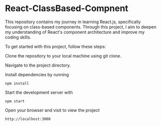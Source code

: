 # React-ClassBased-Compnent
This repository contains my journey in learning React.js, specifically focusing on class-based components. Through this project, I aim to deepen my understanding of React's component architecture and improve my coding skills.

To get started with this project, follow these steps:

Clone the repository to your local machine using git clone.

Navigate to the project directory.

Install dependencies by running 

```
npm install
```
Start the development server with

```
npm start
```
Open your browser and visit to view the project

```
http://localhost:3000
```
